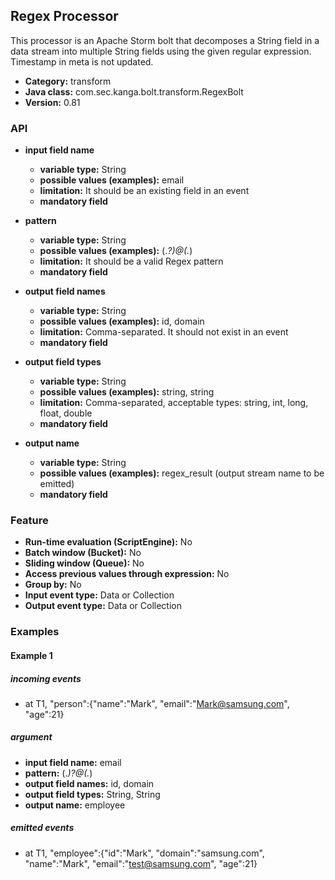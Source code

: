 Regex Processor
----------------------

This processor is an Apache Storm bolt that decomposes a String field in a data stream into multiple String fields using the given regular expression.<br>
Timestamp in meta is not updated.

* __Category:__ transform
* __Java class:__ com.sec.kanga.bolt.transform.RegexBolt
* __Version:__ 0.81

### API

* __input field name__
    * __variable type:__ String
    * __possible values (examples):__ email
    * __limitation:__ It should be an existing field in an event
    * __mandatory field__

* __pattern__
    * __variable type:__ String
    * __possible values (examples):__ (.*?)@(.*)
    * __limitation:__ It should be a valid Regex pattern
    * __mandatory field__
    
* __output field names__
    * __variable type:__ String
    * __possible values (examples):__ id, domain
    * __limitation:__ Comma-separated. It should not exist in an event
    * __mandatory field__

* __output field types__
    * __variable type:__ String
    * __possible values (examples):__ string, string
    * __limitation:__ Comma-separated, acceptable types: string, int, long, float, double
    * __mandatory field__
    
* __output name__
    * __variable type:__ String
    * __possible values (examples):__ regex_result (output stream name to be emitted)
    * __mandatory field__


### Feature

* __Run-time evaluation (ScriptEngine):__ No
* __Batch window (Bucket):__ No
* __Sliding window (Queue):__ No
* __Access previous values through expression:__ No
* __Group by:__ No
* __Input event type:__ Data or Collection
* __Output event type:__ Data or Collection


### Examples

#### Example 1

##### incoming events
* at T1, "person":{"name":"Mark", "email":"Mark@samsung.com", "age":21}

##### argument
* __input field name:__ email
* __pattern:__ (.*)?@(.*)
* __output field names:__ id, domain
* __output field types:__ String, String
* __output name:__ employee

##### emitted events
* at T1, "employee":{"id":"Mark", "domain":"samsung.com", "name":"Mark", "email":"test@samsung.com", "age":21}